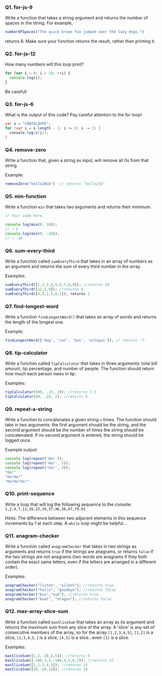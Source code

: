<!-- @acxbank for-js-9 -->
### Q1. for-js-9

Write a function that takes a string argument and returns the number of spaces in the string.  For example,

```js
numberOfSpaces("The quick brown fox jumped over the lazy dogs.")
```

returns 8.  Make sure your function returns the result, rather than printing it.
<!-- end @acxbank -->
<!-- @acxbank for-js-12 -->
### Q2. for-js-12

How many numbers will this loop print?

```js
for (var i = 0; i > 10; ++i) {
  console.log(i);
}
```

Be careful!
<!-- end @acxbank -->
<!-- @acxbank for-js-6 -->
### Q3. for-js-6

What is the output of this code? Pay careful attention to the for loop!

```java
var s = "CANTALOUPE";
for (var i = s.length - 1; i >= 0; i -= 2) {
  console.log(s[i]);
}
```
<!-- end @acxbank -->
<!-- @acxbank remove-zero -->
### Q4. remove-zero

Write a function that, given a string as input, will remove all 0s from that string.

Example:
```javascript
removeZero("hello2016")  // returns "hello216"
```
<!-- end @acxbank -->
<!-- @acxbank min-function -->
### Q5. min-function

Write a function `min` that takes two arguments and returns their minimum.

```javascript
// Your code here.

console.log(min(0, 10));
// → 0
console.log(min(0, -10));
// → -10
```
<!-- end @acxbank -->
<!-- @acxbank sum-every-third -->
### Q6. sum-every-third

Write a function called `sumEveryThird` that takes in an array of numbers as an argument and returns the sum of every third number in the array.

Examples:
```js
sumEveryThird([1,2,3,4,5,6,7,8,9]); //returns 18
sumEveryThird([12,5,9]); //returns 9
sumEveryThird([4,9,1,3,8,1]); returns 2
```
<!-- end @acxbank -->
<!-- @acxbank find-longest-word -->
### Q7. find-longest-word

Write a function `findLongestWord()` that takes an array of words and returns the length of the longest one.

Example:
```js
findLongestWord(['dog', 'cat', 'bat', 'octopus']); // returns '7'
```
<!-- end @acxbank -->
<!-- @acxbank tip-calculator -->
### Q8. tip-calculator

Write a function called `tipCalculator` that takes in three arguments: total bill amount, tip percentage, and number of people. The function should return how much each person owes in tip.

Examples:
```js
tipCalculator(500, .15, 10); //returns 7.5
tipCalculator(80, .20, 2); //returns 8
```
<!-- end @acxbank -->
<!-- @acxbank repeat-a-string -->
### Q9. repeat-a-string

Write a function to concatenates a given string `n` times. The function should take in two arguments: the first argument should be the string, and the second argument should be the number of times the string should be concatenated. If no second argument is entered, the string should be logged once.

Example output:
```javascript
console.log(repeat('Ha!')); 
console.log(repeat('Ha!', 2)); 
console.log(repeat('Ha!', 3));
"Ha!" 
"Ha!Ha!" 
"Ha!Ha!Ha!"
```
<!-- end @acxbank -->
<!-- @acxbank print-sequence -->
### Q10. print-sequence

Write a loop that will log the following sequence to the console:
`1,2,4,7,11,16,22,29,37,46,56,67,79,92`

Hints:
The difference between two adjacent elements in this sequence increments by 1 at each step. A `while` loop might be helpful...
<!-- end @acxbank -->
<!-- @acxbank anagram-checker -->
### Q11. anagram-checker

Write a function called `anagramChecker` that takes in two strings as arguments and returns `true` if the strings are anagrams, or returns `false` if the two strings are not anagrams (two words are anagrams if they both contain the exact same letters, even if the letters are arranged in a different order).

Examples:
```js
anagramChecker("listen", "silent"); //returns true
anagramChecker("hello", "goodbye"); //returns false
anagramChecker("bus","sub"); //returns true
anagramChecker("boat", "dragon"); //returns false
```
<!-- end @acxbank -->
<!-- @acxbank max-array-slice-sum -->
### Q12. max-array-slice-sum

Write a function called `maxSliceSum` that takes an array as its argument and returns the maximum sum from any slice of the array. A 'slice' is any set of consecutive members of the array, so for the array `[1,2,3,4,5]`, `[1,2]` is a slice, `[2,3,4,5,]` is a slice, `[4,5]` is a slice...even `[1]` is a slice.

Examples:
```js
maxSliceSum([1,2,-20,4,5]); //returns 9
maxSliceSum([-100,1,2,-100,4,5,6,7]); //returns 22
maxSliceSum([1,2,3,4,5]); //returns 15
maxSliceSum([10,-20,10]); //returns 10
```
<!-- end @acxbank -->
